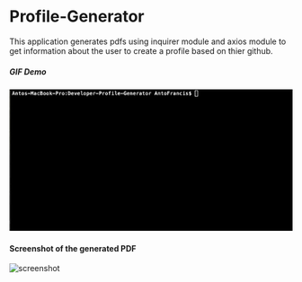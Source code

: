 # Profile-Generator

This application generates pdfs using inquirer module and axios module to get information about the user to create a profile based on thier github.


##### GIF Demo
![profile generator demo](./Profile_Developer_Node.gif)


#### Screenshot of the generated PDF
<img width="692" alt="screenshot" src="https://user-images.githubusercontent.com/54870343/69376684-b75aa000-0c78-11ea-8420-facff6e3b1cc.png">
